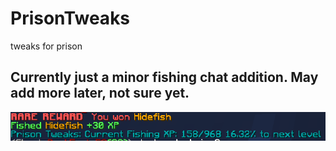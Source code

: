 # PrisonTweaks
tweaks for prison

## Currently just a minor fishing chat addition. May add more later, not sure yet.
![Image](https://github.com/TheyCallMeOhGo/PrisonTweaks/blob/main/prisontweaks.PNG)
